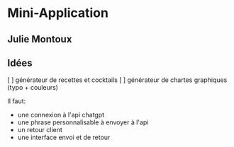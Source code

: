 # Mini-Application
## Julie Montoux

## Idées
[ ] générateur de recettes et cocktails
[ ] générateur de chartes graphiques (typo + couleurs)

Il faut: 
- une connexion à l'api chatgpt
- une phrase personnalisable à envoyer à l'api
- un retour client
- une interface envoi et de retour

